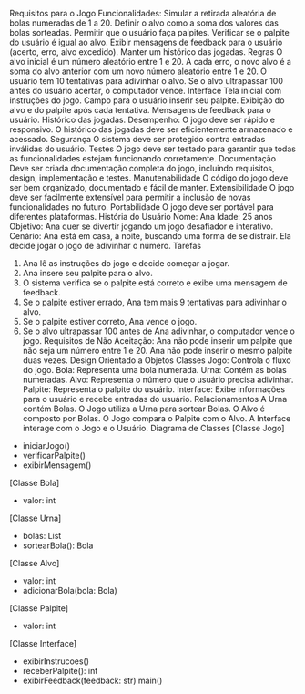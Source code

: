 Requisitos para o Jogo
Funcionalidades:
Simular a retirada aleatória de bolas numeradas de 1 a 20.
Definir o alvo como a soma dos valores das bolas sorteadas.
Permitir que o usuário faça palpites.
Verificar se o palpite do usuário é igual ao alvo.
Exibir mensagens de feedback para o usuário (acerto, erro, alvo excedido).
Manter um histórico das jogadas.
Regras
O alvo inicial é um número aleatório entre 1 e 20.
A cada erro, o novo alvo é a soma do alvo anterior com um novo número aleatório entre 1 e 20.
O usuário tem 10 tentativas para adivinhar o alvo.
Se o alvo ultrapassar 100 antes do usuário acertar, o computador vence.
Interface
Tela inicial com instruções do jogo.
Campo para o usuário inserir seu palpite.
Exibição do alvo e do palpite após cada tentativa.
Mensagens de feedback para o usuário.
Histórico das jogadas.
Desempenho:
O jogo deve ser rápido e responsivo.
O histórico das jogadas deve ser eficientemente armazenado e acessado.
Segurança
O sistema deve ser protegido contra entradas inválidas do usuário.
Testes
O jogo deve ser testado para garantir que todas as funcionalidades estejam funcionando corretamente.
Documentação
Deve ser criada documentação completa do jogo, incluindo requisitos, design, implementação e testes.
Manutenabilidade
O código do jogo deve ser bem organizado, documentado e fácil de manter.
Extensibilidade
O jogo deve ser facilmente extensível para permitir a inclusão de novas funcionalidades no futuro.
Portabilidade
O jogo deve ser portável para diferentes plataformas.
História do Usuário
Nome: Ana
Idade: 25 anos
Objetivo: Ana quer se divertir jogando um jogo desafiador e interativo.
Cenário: Ana está em casa, à noite, buscando uma forma de se distrair. Ela decide jogar o jogo de adivinhar o número.
Tarefas
1.	Ana lê as instruções do jogo e decide começar a jogar.
2.	Ana insere seu palpite para o alvo.
3.	O sistema verifica se o palpite está correto e exibe uma mensagem de feedback.
4.	Se o palpite estiver errado, Ana tem mais 9 tentativas para adivinhar o alvo.
5.	Se o palpite estiver correto, Ana vence o jogo.
6.	Se o alvo ultrapassar 100 antes de Ana adivinhar, o computador vence o jogo.
Requisitos de Não Aceitação:
Ana não pode inserir um palpite que não seja um número entre 1 e 20.
Ana não pode inserir o mesmo palpite duas vezes.
Design Orientado a Objetos
Classes
Jogo: Controla o fluxo do jogo.
Bola: Representa uma bola numerada.
Urna: Contém as bolas numeradas.
Alvo: Representa o número que o usuário precisa adivinhar.
Palpite: Representa o palpite do usuário.
Interface: Exibe informações para o usuário e recebe entradas do usuário.
Relacionamentos
A Urna contém Bolas.
O Jogo utiliza a Urna para sortear Bolas.
O Alvo é composto por Bolas.
O Jogo compara o Palpite com o Alvo.
A Interface interage com o Jogo e o Usuário.
Diagrama de Classes
[Classe Jogo]
- iniciarJogo()
- verificarPalpite()
- exibirMensagem()

[Classe Bola]
- valor: int

[Classe Urna]
- bolas: List<Bola>
- sortearBola(): Bola

[Classe Alvo]
- valor: int
- adicionarBola(bola: Bola)

[Classe Palpite]
- valor: int

[Classe Interface]
- exibirInstrucoes()
- receberPalpite(): int
- exibirFeedback(feedback: str)    main()
